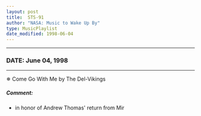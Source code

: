 ```yaml
---
layout: post
title:  STS-91
author: "NASA: Music to Wake Up By"
type: MusicPlaylist
date_modified: 1998-06-04
---
```


----
### DATE: June 04, 1998
----
✵ Come Go With Me by The Del-Vikings

##### Comment:
* in honor of Andrew Thomas' return from Mir

